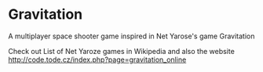 # Gravitation
A multiplayer space shooter game inspired in Net Yarose's game Gravitation

Check out List of Net Yaroze games in Wikipedia and also the website http://code.tode.cz/index.php?page=gravitation_online
